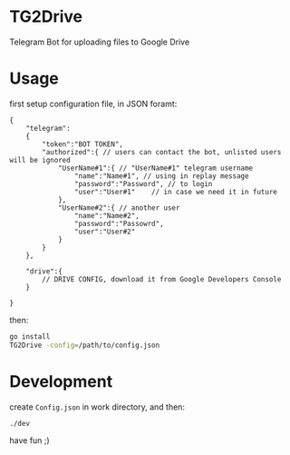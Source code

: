 # TG2Drive

Telegram Bot for uploading files to Google Drive

# Usage

first setup configuration file, in JSON foramt:
```
{
    "telegram":
    {
        "token":"BOT TOKEN", 
        "authorized":{ // users can contact the bot, unlisted users will be ignored
            "UserName#1":{ // "UserName#1" telegram username
                "name":"Name#1", // using in replay message
                "password":"Password", // to login
                "user":"User#1"    // in case we need it in future
            },
            "UserName#2":{ // another user
                "name":"Name#2",
                "password":"Passowrd",
                "user":"User#2"
            }
        }
    },

    "drive":{
        // DRIVE CONFIG, download it from Google Developers Console
    }
      
}
```
then:
```bash
go install
TG2Drive -config=/path/to/config.json
```

# Development
create `Config.json` in work directory, and then:
```bash
./dev
```


have fun ;)